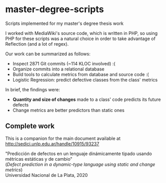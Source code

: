 # master-degree-scripts
Scripts implemented for my master's degree thesis work

I worked with MediaWiki's source code, which is written in PHP, so using PHP for these scripts was a natural choice in order to take advantage of Reflection (and a lot of regex).

Our work can be summarized as follows:
* Inspect 2871 Git commits (~114 KLOC involved) :(
* Organize commits into a relational database
* Build tools to calculate metrics from database and source code :(
* Logistic Regression: predict defective classes from the class' metrics

In brief, the findings were:
* **Quantity and size of changes** made to a class' code predicts its future defects
* Change metrics are better predictors than static ones


## Complete work

This is a companion for the main document available at http://sedici.unlp.edu.ar/handle/10915/93237

"Predicción de defectos en un lenguaje dinámicamente tipado usando métricas estáticas y de cambio"  
(_Defect prediction in a dynamic-type language using static and change metrics_)  
Universidad Nacional de La Plata, 2020


